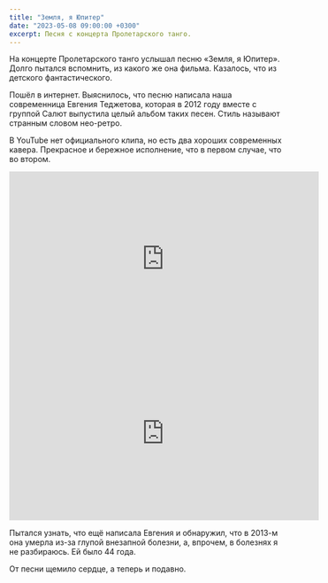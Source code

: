 ```yaml
---
title: "Земля, я Юпитер"
date: "2023-05-08 09:00:00 +0300"
excerpt: Песня с концерта Пролетарского танго.
---
```


На концерте Пролетарского танго услышал песню «Земля, я Юпитер». Долго пытался вспомнить, из какого же она фильма. Казалось, что из детского фантастического.

Пошёл в интернет. Выяснилось, что песню написала наша современница Евгения Теджетова, которая в 2012 году вместе с группой Салют выпустила целый альбом таких песен. Стиль называют странным словом нео-ретро.

В YouTube нет официального клипа, но есть два хороших современных кавера. Прекрасное и бережное исполнение, что в первом случае, что во втором.

<div class="video-wrapper">
    <iframe width="560" height="315" src="https://www.youtube.com/embed/Ecsa1ilSoKE" title="YouTube video player" frameborder="0" allow="accelerometer; autoplay; clipboard-write; encrypted-media; gyroscope; picture-in-picture; web-share" allowfullscreen></iframe>
</div>

<div class="video-wrapper">
    <iframe width="560" height="315" src="https://www.youtube.com/embed/Vo3reOKEqzQ" title="YouTube video player" frameborder="0" allow="accelerometer; autoplay; clipboard-write; encrypted-media; gyroscope; picture-in-picture; web-share" allowfullscreen></iframe>
</div>

Пытался узнать, что ещё написала Евгения и обнаружил, что в 2013-м она умерла из-за глупой внезапной болезни, а, впрочем, в болезнях я не разбираюсь. Ей было 44 года.

От песни щемило сердце, а теперь и подавно.
